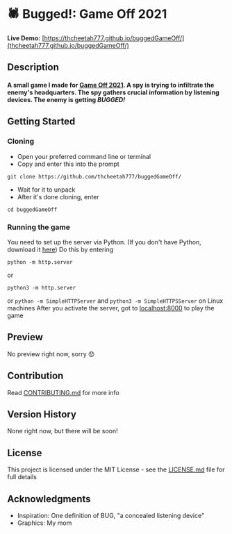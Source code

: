 # :spider: Bugged!: Game Off 2021

**Live Demo:** [https://thcheetah777.github.io/buggedGameOff/](thcheetah777.github.io/buggedGameOff/)

## Description

#### **A small game I made for [Game Off 2021](https://itch.io/jam/game-off-2021).** A spy is trying to infiltrate the enemy's headquarters. The spy gathers crucial information by listening devices. The enemy is getting ***BUGGED!***

## Getting Started

### Cloning

* Open your preferred command line or terminal
* Copy and enter this into the prompt

```
git clone https://github.com/thcheetah777/buggedGameOff/
```

* Wait for it to unpack
* After it's done cloning, enter

```
cd buggedGameOff
```

### Running the game

You need to set up the server via Python. (If you don't have Python, download it [here](https://www.python.org/)) Do this by entering
```
python -m http.server
```
or
```
python3 -m http.server
```
or
```python -m SimpleHTTPServer``` and ```python3 -m SimpleHTTPSServer``` on Linux machines
After you activate the server, got to [localhost:8000](http://localhost:8000/) to play the game

## Preview

No preview right now, sorry :disappointed:

## Contribution

Read [CONTRIBUTING.md](https://github.com/thcheetah777/buggedGameOff/blob/master/CONTRIBUTING.md) for more info

## Version History

None right now, but there will be soon!

## License

This project is licensed under the MIT License - see the [LICENSE.md](https://github.com/thcheetah777/buggedGameOff/blob/master/LICENSE.md) file for full details

## Acknowledgments

* Inspiration: One definition of BUG, "a concealed listening device"
* Graphics: My mom

